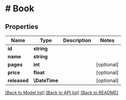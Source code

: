 # # Book

## Properties

Name | Type | Description | Notes
------------ | ------------- | ------------- | -------------
**id** | **string** |  |
**name** | **string** |  |
**pages** | **int** |  | [optional]
**price** | **float** |  | [optional]
**released** | **\DateTime** |  | [optional]

[[Back to Model list]](../../README.md#models) [[Back to API list]](../../README.md#endpoints) [[Back to README]](../../README.md)
